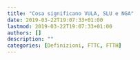 ```yaml
---
title: "Cosa significano VULA, SLU e NGA"
date: 2019-03-22T19:07:33+01:00
lastmod: 2019-03-22T19:07:33+01:00
authors: []
description: ""
categories: [Definizioni, FTTC, FTTH]
---
```


